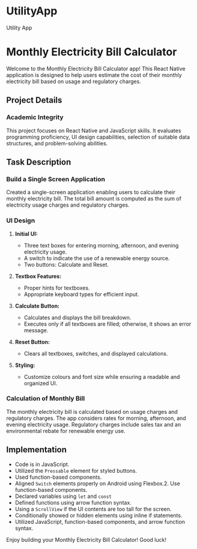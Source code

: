 # UtilityApp
Utility App

# Monthly Electricity Bill Calculator

Welcome to the Monthly Electricity Bill Calculator app! This React Native application is designed to help users estimate the cost of their monthly electricity bill based on usage and regulatory charges.

## Project Details

### Academic Integrity
This project focuses on React Native and JavaScript skills. It evaluates programming proficiency, UI design capabilities, selection of suitable data structures, and problem-solving abilities.

## Task Description

### Build a Single Screen Application

Created a single-screen application enabling users to calculate their monthly electricity bill. The total bill amount is computed as the sum of electricity usage charges and regulatory charges.

### UI Design

1. **Initial UI:**
   - Three text boxes for entering morning, afternoon, and evening electricity usage.
   - A switch to indicate the use of a renewable energy source.
   - Two buttons: Calculate and Reset.

2. **Textbox Features:**
   - Proper hints for textboxes.
   - Appropriate keyboard types for efficient input.

3. **Calculate Button:**
   - Calculates and displays the bill breakdown.
   - Executes only if all textboxes are filled; otherwise, it shows an error message.

4. **Reset Button:**
   - Clears all textboxes, switches, and displayed calculations.

5. **Styling:**
   - Customize colours and font size while ensuring a readable and organized UI.

### Calculation of Monthly Bill

The monthly electricity bill is calculated based on usage charges and regulatory charges. The app considers rates for morning, afternoon, and evening electricity usage. Regulatory charges include sales tax and an environmental rebate for renewable energy use.

## Implementation 

- Code is in JavaScript.
- Utilized the `Pressable` element for styled buttons.
- Used function-based components.
- Aligned `Switch` elements properly on Android using Flexbox.2. Use function-based components.
- Declared variables using `let` and `const`
- Defined functions using arrow function syntax.
- Using a `ScrollView` if the UI contents are too tall for the screen.
- Conditionally showed or hidden elements using inline if statements.
- Utilized JavaScript, function-based components, and arrow function syntax.



Enjoy building your Monthly Electricity Bill Calculator! Good luck!

